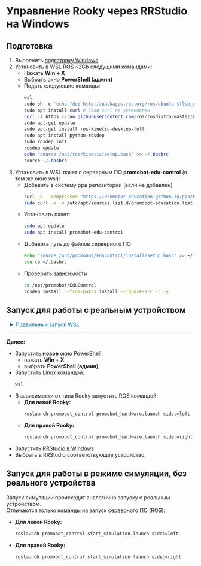 # Управление Rooky через RRStudio на Windows
## Подготовка

1. Выполнить [подготовку Windows](/WSL2/preparing_windows)
2. Установить в WSL ROS ~2Gb следущими командами:
   * Нажать **Win + X**
   * Выбрать окно **PowerShell (админ)**
   * Подать следующие команды:
     ```PowerShell
     wsl
     sudo sh -c 'echo "deb http://packages.ros.org/ros/ubuntu $(lsb_release -sc) main" > /etc/apt/sources.list.d/ros-latest.list'
     sudo apt install curl # Если curl не установлен
     curl -s https://raw.githubusercontent.com/ros/rosdistro/master/ros.asc | sudo apt-key add -
     sudo apt-get update
     sudo apt-get install ros-kinetic-desktop-full
     sudo apt install python-rosdep
     sudo rosdep init
     rosdep update
     echo "source /opt/ros/kinetic/setup.bash" >> ~/.bashrc
     source ~/.bashrc
     ```
3. Установить в WSL пакет с серверным ПО **promobot-edu-control** (в том же окне wsl):
   * Добавить в систему ppa репозиторий (если не добавлен)
     ```sh
     curl -s --compressed "https://Promobot-education.github.io/ppa/KEY.gpg" | sudo apt-key add -
     sudo curl -s -o /etc/apt/sources.list.d/promobot-education.list "https://Promobot-education.github.io/ppa/promobot-education.list"
     ```
   * Установить пакет:
     ```sh
     sudo apt update
     sudo apt install promobot-edu-control
     ```
   * Добавить путь до файлов серверного ПО
     ```sh
     echo "source /opt/promobot/EduControl/install/setup.bash" >> ~/.bashrc
     source ~/.bashrc
     ```
   * Проверить зависимости
     ```sh
     cd /opt/promobot/EduControl
     rosdep install --from-paths install --ignore-src -r -y
     ```

## Запуск для работы с реальным устройством
  
<details style="margin: 10px 0px 10px 10px;">
	<summary style="color:#069;">Правильный запуск WSL</summary>
	<div style="margin-top: 20px;">
    <p>ℹ️ Если не настраивали текущий COM порт - <a href="/WSL2/com_setup">настроить</a></p>
    <p>ℹ️ Для корректной работы с реальным устройством, подключенным по USB необходимо всегда запускать две утилиты:</p>
    <ol>
      <li>На стороне <strong>Windows</strong> запустить сервер:
        <ul>
          <li>нажать <strong>Win + X</strong></li>
          <li>выбрать <strong>PowerShell (админ)</strong></li>
          <li>подать команду:
            <pre><code class="language-PowerShell">python.exe 'C:\Program Files (x86)\Promobot\WSL2-main\utils\Server.py'</code></pre>
            <blockquote>
              <p>Если происходит ошибка на этапе import serial, необходимо подать команду в PowerShell:</p>
              <pre><code class="language-PowerShell">pip install pyserial</code></pre>
            </blockquote>
          </li>
          <li>свернуть окно PowerShell</li>
        </ul>
      </li>
      <li>На стороне <strong>Linux</strong> запустить клиент (в <strong>новом</strong> окне PowerShell)
        <ul>
          <li>запустить WSL командой:
            <pre><code class="language-PowerShell">wsl</code></pre>
          </li>
          <li>подать команду:
            <div class="language-sh highlighter-rouge">
              <div class="highlight">
                <pre class="highlight"><code><span class="nb">sudo </span>socat <span class="nt">-d</span> <span class="nt">-d</span> pty,link<span class="o">=</span>/dev/RS_485,raw,echo<span class="o">=</span>0,perm<span class="o">=</span>0666 tcp:<span class="nv">$HOST_ADDR</span>:5000</code></pre>
              </div>
            </div>
          </li>
        </ul>
      </li>
      <li>Оба запущенных PowerShell можно <strong>свернуть</strong>, чтобы не мешались.</li>
    </ol>
    <p>ℹ️ Не стоит забывать про <a href="/WSL2/preparing_windows#запуск-x-сервера">X-сервер</a>, он всегда должен быть запущен.</p>
    <p><img src="/WSL2/res/tray.png" alt="tray"></p>
  </div>
</details>

***
**Далее:**
* Запустить **новое** окно PowerShell:
  * нажать **Win + X**
  * выбрать **PowerShell (админ)**
* Запустить Linux командой:
   ```PowerShell
   wsl
   ```
* В зависимости от типа Rooky запустить ROS командой:
  * **Для левой Rooky:**
    ```sh
    roslaunch promobot_control promobot_hardware.launch side:=left
    ```
  * **Для правой Rooky:**
    ```sh
    roslaunch promobot_control promobot_hardware.launch side:=right
    ```
* Запустить [RRStudio в Windows](/RRStudio/setup_windows)
* Выбрать в RRStudio соответствующее устройство.

## Запуск для работы в режиме симуляции, без реального устройства
Запуск симуляции происходит аналогично запуску с реальным устройством.  
Отличаются только команды на запуск серверного ПО (ROS):  
* **Для левой Rooky:**
  ```sh
  roslaunch promobot_control start_simulation.launch side:=left
  ```
* **Для правой Rooky:**
  ```sh
  roslaunch promobot_control start_simulation.launch side:=right
  ```